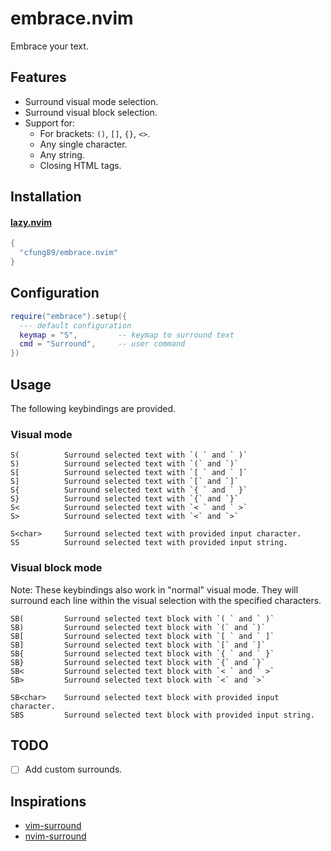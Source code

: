 # embrace.nvim

Embrace your text.

## Features

- Surround visual mode selection.
- Surround visual block selection.
- Support for:
  - For brackets: `()`, `[]`, `{}`, `<>`.
  - Any single character.
  - Any string.
  - Closing HTML tags.


## Installation

#### [lazy.nvim](https://github.com/folke/lazy.nvim)

```lua
{
  "cfung89/embrace.nvim"
}
```

## Configuration

```lua
require("embrace").setup({
  --- default configuration
  keymap = "S",         -- keymap to surround text
  cmd = "Surround",     -- user command
})
```

## Usage

The following keybindings are provided.

### Visual mode

```
S(          Surround selected text with `( ` and ` )`
S)          Surround selected text with `(` and `)`
S[          Surround selected text with `[ ` and ` ]`
S]          Surround selected text with `[` and `]`
S{          Surround selected text with `{ ` and ` }`
S}          Surround selected text with `{` and `}`
S<          Surround selected text with `< ` and ` >`
S>          Surround selected text with `<` and `>`

S<char>     Surround selected text with provided input character.
SS          Surround selected text with provided input string.
```

### Visual block mode

Note: These keybindings also work in "normal" visual mode. They will surround each line within the visual selection with the specified characters.

```
SB(         Surround selected text block with `( ` and ` )`
SB)         Surround selected text block with `(` and `)`
SB[         Surround selected text block with `[ ` and ` ]`
SB]         Surround selected text block with `[` and `]`
SB{         Surround selected text block with `{ ` and ` }`
SB}         Surround selected text block with `{` and `}`
SB<         Surround selected text block with `< ` and ` >`
SB>         Surround selected text block with `<` and `>`

SB<char>    Surround selected text block with provided input character.
SBS         Surround selected text block with provided input string.
```

## TODO

- [ ] Add custom surrounds.

## Inspirations

- [vim-surround](https://github.com/tpope/vim-surround)
- [nvim-surround](https://github.com/kylechui/nvim-surround/tree/main)


